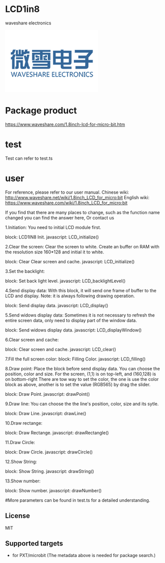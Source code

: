# LCD1in8

waveshare electronics

![Waveshare_logo.png](Waveshare_logo.png)

# Package product
https://www.waveshare.com/1.8inch-lcd-for-micro-bit.htm

# test
Test can refer to test.ts

# user
For reference, please refer to our user manual.
Chinese wiki: http://www.waveshare.net/wiki/1.8inch_LCD_for_micro:bit
English wiki: https://www.waveshare.com/wiki/1.8inch_LCD_for_micro:bit

If you find that there are many places to change, 
such as the function name changed you can find the answer here,
Or contact us

1.Initiation: 
You need to initial LCD module first.

block: LCD1IN8 Init.
javascript: LCD_initialize()

2.Clear the screen:
Clear the screen to white. Create an buffer on RAM with the resolution size 160*128 and initial it to white.

block: Clear Clear screen and cache.
javascript: LCD_initialize()

3.Set the backlight:

block: Set back light level.
javascript: LCD_backlightLevel()

4.Send display data:
With this block, it will send one frame of buffer to the LCD and display. 
Note: it is always following drawing operation.

block: Send display data.
javascript: LCD_display()

5.Send widows display data:
Sometimes it is not necessary to refresh the entire screen data, 
only need to display part of the window data.

block: Send widows display data.
javascript: LCD_displayWindow()

6.Clear screen and cache:

block: Clear screen and cache.
javascript: LCD_clear()

7.Fill the full screen color:
block: Filling Color.
javascript: LCD_filling()

8.Draw point:
Place the block before send display data. 
You can choose the position, color and size. 
For the screen, (1,1) is on top-left, and (160,128) is on bottom-right
There are tow way to set the color, 
the one is use the color block as above, 
another is to set the value (RGB565) by drag the slider.

block: Draw Point.
javascript: drawPoint()

9.Draw line:
You can choose the the line's position, color, size and its sytle.

block: Draw Line.
javascript: drawLine()

10.Draw rectange:

block: Draw Rectange.
javascript: drawRectangle()

11.Draw Circle:

block: Draw Circle.
javascript: drawCircle()

12.Show String:

block: Show String.
javascript: drawString()

13.Show number:

block: Show number.
javascript: drawNumber()

#More parameters can be found in test.ts for a detailed understanding.

## License

MIT

## Supported targets

* for PXT/microbit
(The metadata above is needed for package search.)

